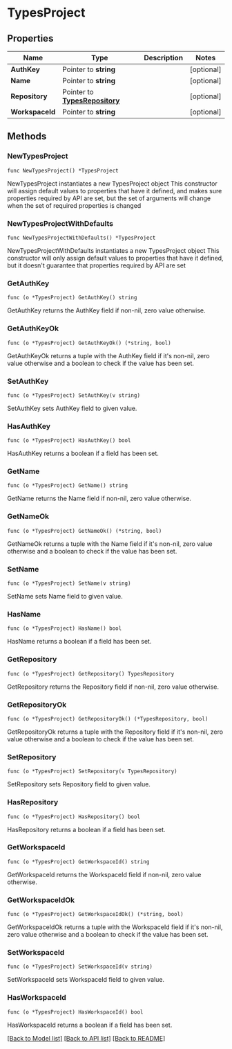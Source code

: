 # TypesProject

## Properties

Name | Type | Description | Notes
------------ | ------------- | ------------- | -------------
**AuthKey** | Pointer to **string** |  | [optional] 
**Name** | Pointer to **string** |  | [optional] 
**Repository** | Pointer to [**TypesRepository**](TypesRepository.md) |  | [optional] 
**WorkspaceId** | Pointer to **string** |  | [optional] 

## Methods

### NewTypesProject

`func NewTypesProject() *TypesProject`

NewTypesProject instantiates a new TypesProject object
This constructor will assign default values to properties that have it defined,
and makes sure properties required by API are set, but the set of arguments
will change when the set of required properties is changed

### NewTypesProjectWithDefaults

`func NewTypesProjectWithDefaults() *TypesProject`

NewTypesProjectWithDefaults instantiates a new TypesProject object
This constructor will only assign default values to properties that have it defined,
but it doesn't guarantee that properties required by API are set

### GetAuthKey

`func (o *TypesProject) GetAuthKey() string`

GetAuthKey returns the AuthKey field if non-nil, zero value otherwise.

### GetAuthKeyOk

`func (o *TypesProject) GetAuthKeyOk() (*string, bool)`

GetAuthKeyOk returns a tuple with the AuthKey field if it's non-nil, zero value otherwise
and a boolean to check if the value has been set.

### SetAuthKey

`func (o *TypesProject) SetAuthKey(v string)`

SetAuthKey sets AuthKey field to given value.

### HasAuthKey

`func (o *TypesProject) HasAuthKey() bool`

HasAuthKey returns a boolean if a field has been set.

### GetName

`func (o *TypesProject) GetName() string`

GetName returns the Name field if non-nil, zero value otherwise.

### GetNameOk

`func (o *TypesProject) GetNameOk() (*string, bool)`

GetNameOk returns a tuple with the Name field if it's non-nil, zero value otherwise
and a boolean to check if the value has been set.

### SetName

`func (o *TypesProject) SetName(v string)`

SetName sets Name field to given value.

### HasName

`func (o *TypesProject) HasName() bool`

HasName returns a boolean if a field has been set.

### GetRepository

`func (o *TypesProject) GetRepository() TypesRepository`

GetRepository returns the Repository field if non-nil, zero value otherwise.

### GetRepositoryOk

`func (o *TypesProject) GetRepositoryOk() (*TypesRepository, bool)`

GetRepositoryOk returns a tuple with the Repository field if it's non-nil, zero value otherwise
and a boolean to check if the value has been set.

### SetRepository

`func (o *TypesProject) SetRepository(v TypesRepository)`

SetRepository sets Repository field to given value.

### HasRepository

`func (o *TypesProject) HasRepository() bool`

HasRepository returns a boolean if a field has been set.

### GetWorkspaceId

`func (o *TypesProject) GetWorkspaceId() string`

GetWorkspaceId returns the WorkspaceId field if non-nil, zero value otherwise.

### GetWorkspaceIdOk

`func (o *TypesProject) GetWorkspaceIdOk() (*string, bool)`

GetWorkspaceIdOk returns a tuple with the WorkspaceId field if it's non-nil, zero value otherwise
and a boolean to check if the value has been set.

### SetWorkspaceId

`func (o *TypesProject) SetWorkspaceId(v string)`

SetWorkspaceId sets WorkspaceId field to given value.

### HasWorkspaceId

`func (o *TypesProject) HasWorkspaceId() bool`

HasWorkspaceId returns a boolean if a field has been set.


[[Back to Model list]](../README.md#documentation-for-models) [[Back to API list]](../README.md#documentation-for-api-endpoints) [[Back to README]](../README.md)



